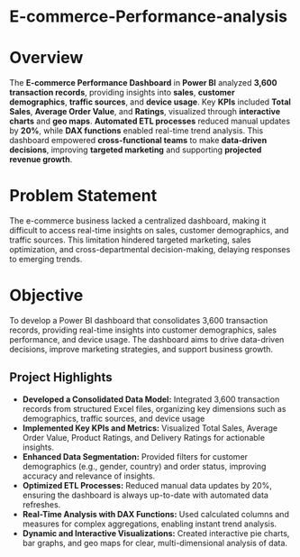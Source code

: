 # E-commerce-Performance-analysis

# Overview
The **E-commerce Performance Dashboard** in **Power BI** analyzed **3,600 transaction records**, providing insights into **sales**, **customer demographics**, **traffic sources**, and **device usage**. Key **KPIs** included **Total Sales**, **Average Order Value**, and **Ratings**, visualized through **interactive charts** and **geo maps**. **Automated ETL processes** reduced manual updates by **20%**, while **DAX functions** enabled real-time trend analysis. This dashboard empowered **cross-functional teams** to make **data-driven decisions**, improving **targeted marketing** and supporting **projected revenue growth**.

# Problem Statement
The e-commerce business lacked a centralized dashboard, making it difficult to access real-time insights on sales, customer demographics, and traffic sources. This limitation hindered targeted marketing, sales optimization, and cross-departmental decision-making, delaying responses to emerging trends.
# Objective
To develop a Power BI dashboard that consolidates 3,600 transaction records, providing real-time insights into customer demographics, sales performance, and device usage. The dashboard aims to drive data-driven decisions, improve marketing strategies, and support business growth.

## Project Highlights
- **Developed a Consolidated Data Model:** Integrated 3,600 transaction records from structured Excel files, organizing key dimensions such as demographics, traffic sources, and device usage
- **Implemented Key KPIs and Metrics:** Visualized Total Sales, Average Order Value, Product Ratings, and Delivery Ratings for actionable insights.
- **Enhanced Data Segmentation:** Provided filters for customer demographics (e.g., gender, country) and order status, improving accuracy and relevance of insights.
- **Optimized ETL Processes:** Reduced manual data updates by 20%, ensuring the dashboard is always up-to-date with automated data refreshes.
- **Real-Time Analysis with DAX Functions:** Used calculated columns and measures for complex aggregations, enabling instant trend analysis.
- **Dynamic and Interactive Visualizations:** Created interactive pie charts, bar graphs, and geo maps for clear, multi-dimensional analysis of data.
